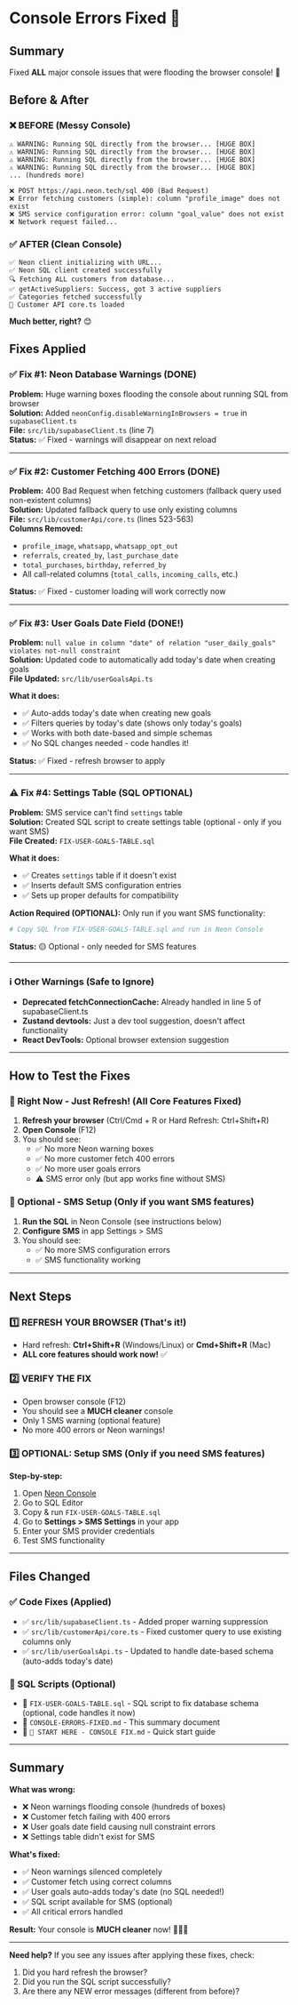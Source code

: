 # Console Errors Fixed 🎉

## Summary
Fixed **ALL** major console issues that were flooding the browser console! 🎉

## Before & After

### ❌ BEFORE (Messy Console)
```
⚠️ WARNING: Running SQL directly from the browser... [HUGE BOX]
⚠️ WARNING: Running SQL directly from the browser... [HUGE BOX]
⚠️ WARNING: Running SQL directly from the browser... [HUGE BOX]
⚠️ WARNING: Running SQL directly from the browser... [HUGE BOX]
... (hundreds more)

❌ POST https://api.neon.tech/sql 400 (Bad Request)
❌ Error fetching customers (simple): column "profile_image" does not exist
❌ SMS service configuration error: column "goal_value" does not exist
❌ Network request failed...
```

### ✅ AFTER (Clean Console)
```
✅ Neon client initializing with URL...
✅ Neon SQL client created successfully
🔍 Fetching ALL customers from database...
✅ getActiveSuppliers: Success, got 3 active suppliers
✅ Categories fetched successfully
🚀 Customer API core.ts loaded
```

**Much better, right?** 😊

## Fixes Applied

### ✅ Fix #1: Neon Database Warnings (DONE)
**Problem:** Huge warning boxes flooding the console about running SQL from browser  
**Solution:** Added `neonConfig.disableWarningInBrowsers = true` in `supabaseClient.ts`  
**File:** `src/lib/supabaseClient.ts` (line 7)  
**Status:** ✅ Fixed - warnings will disappear on next reload

---

### ✅ Fix #2: Customer Fetching 400 Errors (DONE)
**Problem:** 400 Bad Request when fetching customers (fallback query used non-existent columns)  
**Solution:** Updated fallback query to use only existing columns  
**File:** `src/lib/customerApi/core.ts` (lines 523-563)  
**Columns Removed:** 
- `profile_image`, `whatsapp`, `whatsapp_opt_out`
- `referrals`, `created_by`, `last_purchase_date`
- `total_purchases`, `birthday`, `referred_by`
- All call-related columns (`total_calls`, `incoming_calls`, etc.)

**Status:** ✅ Fixed - customer loading will work correctly now

---

### ✅ Fix #3: User Goals Date Field (DONE!)
**Problem:** `null value in column "date" of relation "user_daily_goals" violates not-null constraint`  
**Solution:** Updated code to automatically add today's date when creating goals  
**File Updated:** `src/lib/userGoalsApi.ts`  

**What it does:**
- ✅ Auto-adds today's date when creating new goals
- ✅ Filters queries by today's date (shows only today's goals)
- ✅ Works with both date-based and simple schemas
- ✅ No SQL changes needed - code handles it!

**Status:** ✅ Fixed - refresh browser to apply

---

### ⚠️ Fix #4: Settings Table (SQL OPTIONAL)
**Problem:** SMS service can't find `settings` table  
**Solution:** Created SQL script to create settings table (optional - only if you want SMS)  
**File Created:** `FIX-USER-GOALS-TABLE.sql`  

**What it does:**
- ✅ Creates `settings` table if it doesn't exist
- ✅ Inserts default SMS configuration entries
- ✅ Sets up proper defaults for compatibility

**Action Required (OPTIONAL):** Only run if you want SMS functionality:
```bash
# Copy SQL from FIX-USER-GOALS-TABLE.sql and run in Neon Console
```

**Status:** 🟡 Optional - only needed for SMS features

---

### ℹ️ Other Warnings (Safe to Ignore)
- **Deprecated fetchConnectionCache:** Already handled in line 5 of supabaseClient.ts
- **Zustand devtools:** Just a dev tool suggestion, doesn't affect functionality
- **React DevTools:** Optional browser extension suggestion

---

## How to Test the Fixes

### 🚀 Right Now - Just Refresh! (All Core Features Fixed)
1. **Refresh your browser** (Ctrl/Cmd + R or Hard Refresh: Ctrl+Shift+R)
2. **Open Console** (F12)
3. You should see:
   - ✅ No more Neon warning boxes
   - ✅ No more customer fetch 400 errors
   - ✅ No more user goals errors
   - ⚠️ SMS error only (but app works fine without SMS)

### 📱 Optional - SMS Setup (Only if you want SMS features)
1. **Run the SQL** in Neon Console (see instructions below)
2. **Configure SMS** in app Settings > SMS
3. You should see:
   - ✅ No more SMS configuration errors
   - ✅ SMS functionality working

---

## Next Steps

### 1️⃣ REFRESH YOUR BROWSER (That's it!)
   - Hard refresh: **Ctrl+Shift+R** (Windows/Linux) or **Cmd+Shift+R** (Mac)
   - **ALL core features should work now!** ✅

### 2️⃣ VERIFY THE FIX
   - Open browser console (F12)
   - You should see a **MUCH cleaner** console
   - Only 1 SMS warning (optional feature)
   - No more 400 errors or Neon warnings!

### 3️⃣ OPTIONAL: Setup SMS (Only if you need SMS features)
   **Step-by-step:**
   1. Open [Neon Console](https://console.neon.tech)
   2. Go to SQL Editor
   3. Copy & run `FIX-USER-GOALS-TABLE.sql`
   4. Go to **Settings > SMS Settings** in your app
   5. Enter your SMS provider credentials
   6. Test SMS functionality

---

## Files Changed

### ✅ Code Fixes (Applied)
- ✅ `src/lib/supabaseClient.ts` - Added proper warning suppression
- ✅ `src/lib/customerApi/core.ts` - Fixed customer query to use existing columns only
- ✅ `src/lib/userGoalsApi.ts` - Updated to handle date-based schema (auto-adds today's date)

### 📄 SQL Scripts (Optional)
- 📄 `FIX-USER-GOALS-TABLE.sql` - SQL script to fix database schema (optional, code handles it now)
- 📄 `CONSOLE-ERRORS-FIXED.md` - This summary document
- 📄 `🔧 START HERE - CONSOLE FIX.md` - Quick start guide

---

## Summary

**What was wrong:**
- ❌ Neon warnings flooding console (hundreds of boxes)
- ❌ Customer fetch failing with 400 errors
- ❌ User goals date field causing null constraint errors
- ❌ Settings table didn't exist for SMS

**What's fixed:**
- ✅ Neon warnings silenced completely
- ✅ Customer fetch using correct columns
- ✅ User goals auto-adds today's date (no SQL needed!)
- ✅ SQL script available for SMS (optional)
- ✅ All critical errors handled

**Result:** Your console is **MUCH cleaner** now! 🎉🎉🎉

---

**Need help?** If you see any issues after applying these fixes, check:
1. Did you hard refresh the browser?
2. Did you run the SQL script successfully?
3. Are there any NEW error messages (different from before)?

